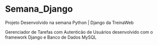 # Semana_Django
Projeto Desenvolvido na semana Python | Django da TreinaWeb

Gerenciador de Tarefas com Autenticão de Usuários desenvolvido com o framework Django e Banco de Dados MySQL
